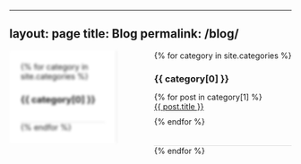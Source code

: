 <!-- ---
layout: page
title: Blog
permalink: /blog/
---

<ul>
  {% for category in site.categories %}
    <li>
      <h3>{{ category[0] }}</h3>
      <ul>
        {% for post in category[1] %}
          <li><a href="{{ post.url }}">{{ post.title }}</a></li>
        {% endfor %}
      </ul>
    </li>
  {% endfor %}
</ul> -->
---
layout: page
title: Blog
permalink: /blog/
---

<style>
  .container {
    display: flex;
  }

  .category-container {
    flex: 1;
    margin-right: 20px;
  }

  .categories {
    position: sticky;
    top: 0;
    width: 150px;
    background-color: white;
    border-right: 1px solid #ddd; /* Border between categories and posts */
    filter: blur(2px); /* Apply blur effect */
    padding: 20px;
  }

  .category {
    border-bottom: 1px solid #ddd; /* Border between categories */
    padding-bottom: 20px; /* Space between category name and posts */
  }

  .category h3 {
    margin-bottom: 10px;
  }

  .posts-list {
    list-style: none;
    padding: 0;
  }

  .posts-list li {
    margin-bottom: 10px;
  }
</style>

<div class="container">
  <div class="category-container">
    <div class="categories">
      {% for category in site.categories %}
        <div class="category">
          <h3>{{ category[0] }}</h3>
        </div>
      {% endfor %}
    </div>
  </div>

  <div class="posts-container">
    {% for category in site.categories %}
      <div class="category">
        <h3>{{ category[0] }}</h3>
        <ul class="posts-list">
          {% for post in category[1] %}
            <li><a href="{{ post.url }}">{{ post.title }}</a></li>
          {% endfor %}
        </ul>
      </div>
    {% endfor %}
  </div>
</div>
